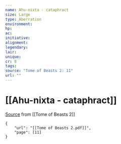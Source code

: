 ```yaml
---
name: Ahu-nixta - cataphract
size: Large
type: Aberration
environment: 
hp: 
ac: 
initiative: 
alignment: 
legendary: 
lair: 
unique: 
cr: 8
tags: 
source: "Tome of Beasts 2: 11"
url: ""
---
```

# [[Ahu-nixta - cataphract]]

[Source](zotero://open-pdf/library/items/9UQIAB6R?page=11) from [[Tome of Beasts 2]]

```pdf
{
	"url": "[[Tome of Beasts 2.pdf]]",
	"page": [11]
}
```

